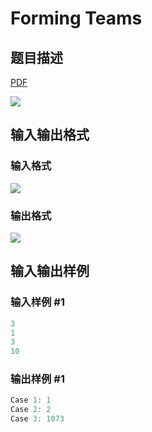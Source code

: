 # Forming Teams

## 题目描述

[problemUrl]: https://uva.onlinejudge.org/index.php?option=com_onlinejudge&Itemid=8&category=866&page=show_problem&problem=4983

[PDF](https://uva.onlinejudge.org/external/130/p13085.pdf)

![](https://cdn.luogu.com.cn/upload/vjudge_pic/UVA13085/c67c443aa14acee09a83d08fd5777eab16cb02b3.png)

## 输入输出格式

### 输入格式

![](https://cdn.luogu.com.cn/upload/vjudge_pic/UVA13085/6dbe14c29cc620617e66b5d2d94774b4a0091056.png)

### 输出格式

![](https://cdn.luogu.com.cn/upload/vjudge_pic/UVA13085/f3614cb8ebcb45a86027b6042bfa2b901f10322b.png)

## 输入输出样例

### 输入样例 #1

```cpp
3
1
3
10
```


### 输出样例 #1

```cpp
Case 1: 1
Case 2: 2
Case 3: 1073
```


